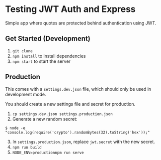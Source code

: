 # Testing JWT Auth and Express

Simple app where quotes are protected behind authentication using JWT.

## Get Started (Development)

1. `git clone`
2. `npm install` to install dependencies
3. `npm start` to start the server

## Production

This comes with a `settings.dev.json` file, which should only be used in development mode.

You should create a new settings file and secret for production.

1. `cp settings.dev.json settings.production.json`
2. Generate a new random secret:
  ```
  $ node -e "console.log(require('crypto').randomBytes(32).toString('hex'));"
  ```
3. In `settings.production.json`, replace `jwt.secret` with the new secret.
4. `npm run build`
5. `NODE_ENV=productionnpm run serve`
